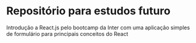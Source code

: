 # Repositório para estudos futuro
Introdução a React.js pelo bootcamp da Inter com uma aplicação simples de formulário para principais conceitos do React
